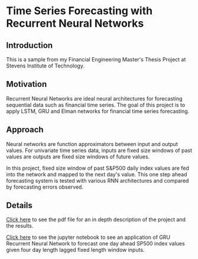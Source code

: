 # Time Series Forecasting with Recurrent Neural Networks

## Introduction
This is a sample from my Financial Engineering Master's Thesis Project at Stevens Institute of Technology. 

## Motivation
Recurrent Neural Networks are ideal neural architectures for forecasting sequential data such as financial time series. The goal of this project is to apply LSTM, GRU and Elman networks for financial time series forecasting. 

## Approach
Neural networks are function approximators between input and output values. For univariate time series data, inputs are fixed size windows of past values are outputs are fixed size windows of future values. 

In this project, fixed size window of past S&P500 daily index values are fed into the network and mapped to the next day's value. This one step ahead forecasting system is tested with various RNN architectures and compared by forecasting errors observed. 

## Details
[Click here](https://github.com/sarpuslu/rnn/blob/master/Stock%20Time%20Series%20Forecasts%20by%20Recurrent%20Neural%20Networks.pdf) to see the pdf file for an in depth description of the project and the results. 

[Click here](https://github.com/sarpuslu/rnn/blob/master/rnn-sp500index-forecast.ipynb) to see the jupyter notebook to see an application of GRU Recurrent Neural Network to forecast one day ahead SP500 index values given four day length lagged fixed length window inputs. 
